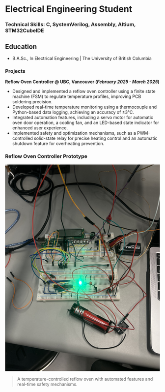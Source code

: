 # Electrical Engineering Student

### Technical Skills: C, SystemVerilog, Assembly, Altium, STM32CubeIDE

## Education
- B.A.Sc., In Electrical Engineering | The University of British Columbia

### Projects
**Reflow Oven Controller @ UBC, Vancouver (_February 2025 - March 2025_)**
- Designed and implemented a reflow oven controller using a finite state machine (FSM) to regulate temperature profiles, improving
PCB soldering precision.
- Developed real-time temperature monitoring using a thermocouple and Python-based data logging, achieving an accuracy of ±3°C.
- Integrated automation features, including a servo motor for automatic oven door operation, a cooling fan, and an LED-based state
indicator for enhanced user experience.
- Implemented safety and optimization mechanisms, such as a PWM-controlled solid-state relay for precise heating control and an
automatic shutdown feature for overheating prevention.

### Reflow Oven Controller Prototype

![Reflow Oven Controller](assets/img/IMG_1365.jpeg)

> A temperature-controlled reflow oven with automated features and real-time safety mechanisms.
